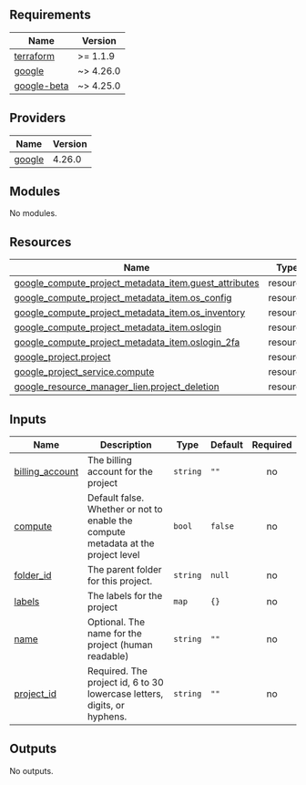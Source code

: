 <!-- BEGIN_TF_DOCS -->
## Requirements

| Name | Version |
|------|---------|
| <a name="requirement_terraform"></a> [terraform](#requirement\_terraform) | >= 1.1.9 |
| <a name="requirement_google"></a> [google](#requirement\_google) | ~> 4.26.0 |
| <a name="requirement_google-beta"></a> [google-beta](#requirement\_google-beta) | ~> 4.25.0 |

## Providers

| Name | Version |
|------|---------|
| <a name="provider_google"></a> [google](#provider\_google) | 4.26.0 |

## Modules

No modules.

## Resources

| Name | Type |
|------|------|
| [google_compute_project_metadata_item.guest_attributes](https://registry.terraform.io/providers/hashicorp/google/latest/docs/resources/compute_project_metadata_item) | resource |
| [google_compute_project_metadata_item.os_config](https://registry.terraform.io/providers/hashicorp/google/latest/docs/resources/compute_project_metadata_item) | resource |
| [google_compute_project_metadata_item.os_inventory](https://registry.terraform.io/providers/hashicorp/google/latest/docs/resources/compute_project_metadata_item) | resource |
| [google_compute_project_metadata_item.oslogin](https://registry.terraform.io/providers/hashicorp/google/latest/docs/resources/compute_project_metadata_item) | resource |
| [google_compute_project_metadata_item.oslogin_2fa](https://registry.terraform.io/providers/hashicorp/google/latest/docs/resources/compute_project_metadata_item) | resource |
| [google_project.project](https://registry.terraform.io/providers/hashicorp/google/latest/docs/resources/project) | resource |
| [google_project_service.compute](https://registry.terraform.io/providers/hashicorp/google/latest/docs/resources/project_service) | resource |
| [google_resource_manager_lien.project_deletion](https://registry.terraform.io/providers/hashicorp/google/latest/docs/resources/resource_manager_lien) | resource |

## Inputs

| Name | Description | Type | Default | Required |
|------|-------------|------|---------|:--------:|
| <a name="input_billing_account"></a> [billing\_account](#input\_billing\_account) | The billing account for the project | `string` | `""` | no |
| <a name="input_compute"></a> [compute](#input\_compute) | Default false. Whether or not to enable the compute metadata at the project level | `bool` | `false` | no |
| <a name="input_folder_id"></a> [folder\_id](#input\_folder\_id) | The parent folder for this project. | `string` | `null` | no |
| <a name="input_labels"></a> [labels](#input\_labels) | The labels for the project | `map` | `{}` | no |
| <a name="input_name"></a> [name](#input\_name) | Optional. The name for the project (human readable) | `string` | `""` | no |
| <a name="input_project_id"></a> [project\_id](#input\_project\_id) | Required. The project id, 6 to 30 lowercase letters, digits, or hyphens. | `string` | `""` | no |

## Outputs

No outputs.
<!-- END_TF_DOCS -->